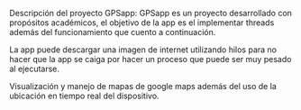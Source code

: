 Descripción del proyecto GPSapp:
GPSapp es un proyecto desarrollado con propósitos académicos, el objetivo de la app es el implementar  threads además del funcionamiento que cuento a continuación.

La app puede descargar una imagen de internet  utilizando hilos para no hacer que la app se caiga por hacer un proceso que puede ser muy pesado al ejecutarse.

Visualización y manejo de mapas de google maps además del uso de la ubicación en tiempo real del dispositivo.
